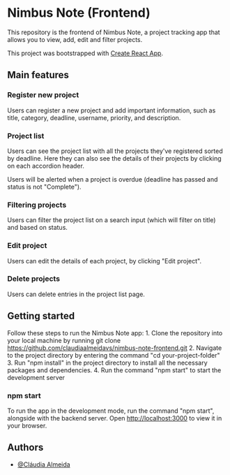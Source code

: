 # Nimbus Note (Frontend)

This repository is the frontend of Nimbus Note, a project tracking app that allows you to view, add, edit and filter projects.

This project was bootstrapped with [Create React App](https://github.com/facebook/create-react-app).

## Main features

### Register new project

Users can register a new project and add important information, such as title, category, deadline, username, priority, and description.

### Project list

Users can see the project list with all the projects they've registered sorted by deadline. Here they can also see the details of their projects by clicking on each accordion header.

Users will be alerted when a project is overdue (deadline has passed and status is not "Complete").

### Filtering projects

Users can filter the project list on a search input (which will filter on title) and based on status.

### Edit project

Users can edit the details of each project, by clicking "Edit project".

### Delete projects

Users can delete entries in the project list page.

## Getting started

Follow these steps to run the Nimbus Note app:
    1. Clone the repository into your local machine by running git clone https://github.com/claudiaalmeidavs/nimbus-note-frontend.git
    2. Navigate to the project directory by entering the command "cd your-project-folder"
    3. Run "npm install" in the project directory to install all the necessary packages and dependencies.
    4. Run the command "npm start" to start the development server

### npm start

To run the app in the development mode, run the command "npm start", alongside with the backend server.
Open [http://localhost:3000](http://localhost:3000) to view it in your browser.

## Authors

- [@Cláudia Almeida](https://github.com/claudiaalmeidavs)